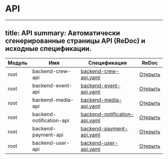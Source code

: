 # API

---
title: API
summary: Автоматически сгенерированные страницы API (ReDoc) и исходные спецификации.
---

| Модуль | Имя | Спецификация | ReDoc |
|---|---|---|---|
| root | backend-crew-api | [backend-crew-api.yaml](specs/root/backend-crew-api.yaml) | [Открыть](redoc/root/backend-crew-api.html) |
| root | backend-event-api | [backend-event-api.yaml](specs/root/backend-event-api.yaml) | [Открыть](redoc/root/backend-event-api.html) |
| root | backend-media-api | [backend-media-api.yaml](specs/root/backend-media-api.yaml) | [Открыть](redoc/root/backend-media-api.html) |
| root | backend-notification-api | [backend-notification-api.yaml](specs/root/backend-notification-api.yaml) | [Открыть](redoc/root/backend-notification-api.html) |
| root | backend-payment-api | [backend-payment-api.yaml](specs/root/backend-payment-api.yaml) | [Открыть](redoc/root/backend-payment-api.html) |
| root | backend-user-api | [backend-user-api.yaml](specs/root/backend-user-api.yaml) | [Открыть](redoc/root/backend-user-api.html) |
